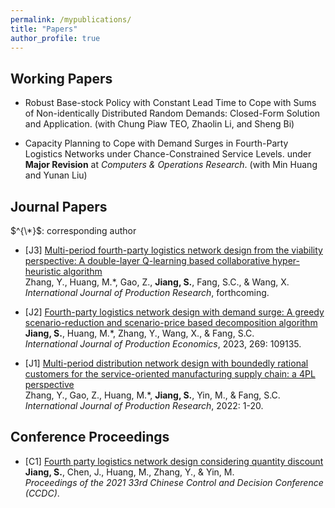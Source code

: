 ```yaml
---
permalink: /mypublications/
title: "Papers"
author_profile: true
---
```


Working Papers
-----

* Robust Base-stock Policy with Constant Lead Time to Cope with Sums of Non-identically Distributed Random Demands: Closed-Form Solution and Application. (with Chung Piaw TEO, Zhaolin Li, and Sheng Bi)

* Capacity Planning to Cope with  Demand Surges in Fourth-Party Logistics Networks under Chance-Constrained Service Levels. under **Major Revision** at _Computers & Operations Research_. (with Min Huang and Yunan Liu)


Journal Papers
-----
$^{\*}$: corresponding author

* [J3] [Multi-period fourth-party logistics network design from the viability perspective: A double-layer Q-learning based collaborative hyper-heuristic algorithm](https://doi.org/10.1080/00207543.2024.2339530) <br>
  Zhang, Y., Huang, M.*, Gao, Z., **Jiang, S.**, Fang, S.C., & Wang, X. <br>
  _International Journal of Production Research_, forthcoming.

* [J2] [Fourth-party logistics network design with demand surge: A greedy scenario-reduction and scenario-price based decomposition algorithm](https://doi.org/10.1016/j.ijpe.2023.109135) <br>
  **Jiang, S.**, Huang, M.*, Zhang, Y., Wang, X., & Fang, S.C. <br>
  _International Journal of Production Economics_, 2023, 269: 109135.

* [J1] [Multi-period distribution network design with boundedly rational customers for the service-oriented manufacturing supply chain: a 4PL perspective](https://www.tandfonline.com/doi/full/10.1080/00207543.2022.2140220) <br>
  Zhang, Y., Gao, Z., Huang, M.*, **Jiang, S.**, Yin, M., & Fang, S.C. <br>
  _International Journal of Production Research_, 2022: 1-20. 

Conference Proceedings
-----

* [C1] [Fourth party logistics network design considering quantity discount](https://ieeexplore.ieee.org/document/9602597) <br>
  **Jiang, S.**, Chen, J., Huang, M., Zhang, Y., & Yin, M. <br>
  _Proceedings of the 2021 33rd Chinese Control and Decision Conference (CCDC)_.
